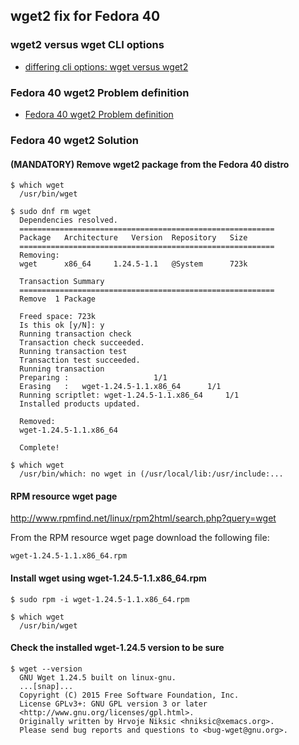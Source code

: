 ## wget2 fix for Fedora 40

### wget2 versus wget CLI options
* [differing cli options: wget versus wget2](https://gitlab.com/gnuwget/wget2/-/wikis/home#differing-cli-options-wgetwget2)

### Fedora 40 wget2 Problem definition
* [Fedora 40 wget2 Problem definition](https://www.reddit.com/r/Fedora/comments/1cf5jpu/switching_from_wget_to_wget2_suddenly_in_fedora/?rdt=40957)

### Fedora 40 wget2 Solution

#### (MANDATORY) Remove wget2 package from the Fedora 40 distro

	$ which wget
	  /usr/bin/wget

	$ sudo dnf rm wget
	  Dependencies resolved.
	  =========================================================
	  Package   Architecture   Version	Repository   Size
	  =========================================================
	  Removing:
	  wget	    x86_64	   1.24.5-1.1	@System      723k

	  Transaction Summary
	  =========================================================
	  Remove  1 Package

	  Freed space: 723k
	  Is this ok [y/N]: y
	  Running transaction check
	  Transaction check succeeded.
	  Running transaction test
	  Transaction test succeeded.
	  Running transaction
	  Preparing	:					1/1
	  Erasing	: 	wget-1.24.5-1.1.x86_64		1/1
	  Running scriptlet: wget-1.24.5-1.1.x86_64		1/1
	  Installed products updated.

	  Removed:
	  wget-1.24.5-1.1.x86_64

	  Complete!

	$ which wget
	  /usr/bin/which: no wget in (/usr/local/lib:/usr/include:...

#### RPM resource wget page
http://www.rpmfind.net/linux/rpm2html/search.php?query=wget

From the RPM resource wget page download the following file:

	wget-1.24.5-1.1.x86_64.rpm

#### Install wget using wget-1.24.5-1.1.x86_64.rpm

	$ sudo rpm -i wget-1.24.5-1.1.x86_64.rpm

	$ which wget
	  /usr/bin/wget

#### Check the installed wget-1.24.5 version to be sure

	$ wget --version
	  GNU Wget 1.24.5 built on linux-gnu.
	  ...[snap]...
	  Copyright (C) 2015 Free Software Foundation, Inc.
	  License GPLv3+: GNU GPL version 3 or later
	  <http://www.gnu.org/licenses/gpl.html>.
	  Originally written by Hrvoje Niksic <hniksic@xemacs.org>.
	  Please send bug reports and questions to <bug-wget@gnu.org>.

